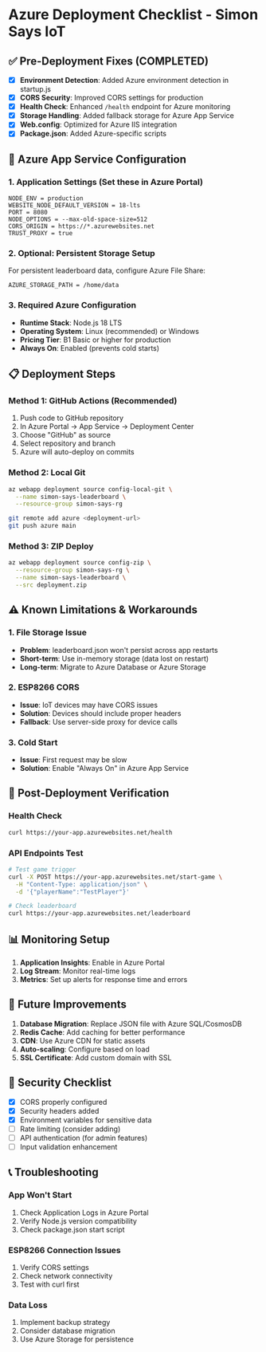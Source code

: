 # Azure Deployment Checklist - Simon Says IoT

## ✅ **Pre-Deployment Fixes (COMPLETED)**

- [x] **Environment Detection**: Added Azure environment detection in startup.js
- [x] **CORS Security**: Improved CORS settings for production
- [x] **Health Check**: Enhanced `/health` endpoint for Azure monitoring
- [x] **Storage Handling**: Added fallback storage for Azure App Service
- [x] **Web.config**: Optimized for Azure IIS integration
- [x] **Package.json**: Added Azure-specific scripts

## 🚀 **Azure App Service Configuration**

### 1. **Application Settings** (Set these in Azure Portal)
```
NODE_ENV = production
WEBSITE_NODE_DEFAULT_VERSION = 18-lts
PORT = 8080
NODE_OPTIONS = --max-old-space-size=512
CORS_ORIGIN = https://*.azurewebsites.net
TRUST_PROXY = true
```

### 2. **Optional: Persistent Storage Setup**
For persistent leaderboard data, configure Azure File Share:
```
AZURE_STORAGE_PATH = /home/data
```

### 3. **Required Azure Configuration**
- **Runtime Stack**: Node.js 18 LTS
- **Operating System**: Linux (recommended) or Windows
- **Pricing Tier**: B1 Basic or higher for production
- **Always On**: Enabled (prevents cold starts)

## 📋 **Deployment Steps**

### Method 1: GitHub Actions (Recommended)
1. Push code to GitHub repository
2. In Azure Portal → App Service → Deployment Center
3. Choose "GitHub" as source
4. Select repository and branch
5. Azure will auto-deploy on commits

### Method 2: Local Git
```bash
az webapp deployment source config-local-git \
  --name simon-says-leaderboard \
  --resource-group simon-says-rg

git remote add azure <deployment-url>
git push azure main
```

### Method 3: ZIP Deploy
```bash
az webapp deployment source config-zip \
  --resource-group simon-says-rg \
  --name simon-says-leaderboard \
  --src deployment.zip
```

## ⚠️ **Known Limitations & Workarounds**

### 1. **File Storage Issue**
- **Problem**: leaderboard.json won't persist across app restarts
- **Short-term**: Use in-memory storage (data lost on restart)
- **Long-term**: Migrate to Azure Database or Azure Storage

### 2. **ESP8266 CORS**
- **Issue**: IoT devices may have CORS issues
- **Solution**: Devices should include proper headers
- **Fallback**: Use server-side proxy for device calls

### 3. **Cold Start**
- **Issue**: First request may be slow
- **Solution**: Enable "Always On" in Azure App Service

## 🔧 **Post-Deployment Verification**

### Health Check
```bash
curl https://your-app.azurewebsites.net/health
```

### API Endpoints Test
```bash
# Test game trigger
curl -X POST https://your-app.azurewebsites.net/start-game \
  -H "Content-Type: application/json" \
  -d '{"playerName":"TestPlayer"}'

# Check leaderboard
curl https://your-app.azurewebsites.net/leaderboard
```

## 📊 **Monitoring Setup**

1. **Application Insights**: Enable in Azure Portal
2. **Log Stream**: Monitor real-time logs
3. **Metrics**: Set up alerts for response time and errors

## 🔄 **Future Improvements**

1. **Database Migration**: Replace JSON file with Azure SQL/CosmosDB
2. **Redis Cache**: Add caching for better performance
3. **CDN**: Use Azure CDN for static assets
4. **Auto-scaling**: Configure based on load
5. **SSL Certificate**: Add custom domain with SSL

## 🚨 **Security Checklist**

- [x] CORS properly configured
- [x] Security headers added
- [x] Environment variables for sensitive data
- [ ] Rate limiting (consider adding)
- [ ] API authentication (for admin features)
- [ ] Input validation enhancement

## 📞 **Troubleshooting**

### App Won't Start
1. Check Application Logs in Azure Portal
2. Verify Node.js version compatibility
3. Check package.json start script

### ESP8266 Connection Issues
1. Verify CORS settings
2. Check network connectivity
3. Test with curl first

### Data Loss
1. Implement backup strategy
2. Consider database migration
3. Use Azure Storage for persistence 